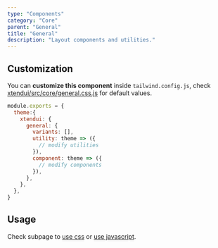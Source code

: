 ```yaml
---
type: "Components"
category: "Core"
parent: "General"
title: "General"
description: "Layout components and utilities."
---
```


## Customization

You can **customize this component** inside `tailwind.config.js`, check [xtendui/src/core/general.css.js](https://github.com/minimit/xtendui/blob/master/src/core/general.css.js) for default values.

```jsx
module.exports = {
  theme:{
    xtendui: {
      general: {
        variants: [],
        utility: theme => ({
          // modify utilities
        }),
        component: theme => ({
          // modify components
        }),
      },
    },
  },
}
```

## Usage

Check subpage to [use css](/components/core/general/css) or [use javascript](/components/core/general/javascript).
